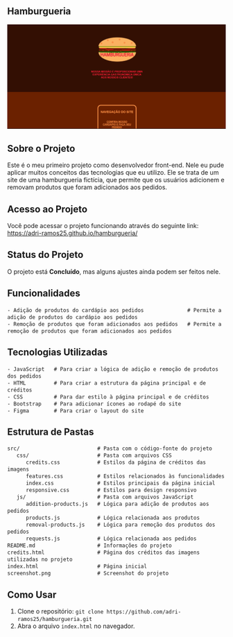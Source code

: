 ## Hamburgueria

![Imagens do projeto](https://github.com/adri-ramos25/hamburgueria/raw/main/screenshot.png)



## Sobre o Projeto

Este é o meu primeiro projeto como desenvolvedor front-end. Nele eu pude aplicar muitos conceitos das tecnologias que eu utilizo. Ele se trata de um site de uma hamburgueria fictícia, que permite que os usuários adicionem e removam produtos que foram adicionados aos pedidos.



## Acesso ao Projeto

Você pode acessar o projeto funcionando através do seguinte link: https://adri-ramos25.github.io/hamburgueria/



## Status do Projeto

O projeto está **Concluído**, mas alguns ajustes ainda podem ser feitos nele.



## Funcionalidades

```plaintext
- Adição de produtos do cardápio aos pedidos              # Permite a adição de produtos do cardápio aos pedidos 
- Remoção de produtos que foram adicionados aos pedidos   # Permite a remoção de produtos que foram adicionados aos pedidos
```



## Tecnologias Utilizadas

```plaintext
- JavaScript   # Para criar a lógica de adição e remoção de produtos dos pedidos
- HTML         # Para criar a estrutura da página principal e de créditos
- CSS          # Para dar estilo à página principal e de créditos 
- Bootstrap    # Para adicionar ícones ao rodapé do site
- Figma        # Para criar o layout do site
```



## Estrutura de Pastas

```plaintext
src/                         # Pasta com o código-fonte do projeto
   css/                      # Pasta com arquivos CSS
      credits.css            # Estilos da página de créditos das imagens
      features.css           # Estilos relacionados às funcionalidades
      index.css              # Estilos principais da página inicial
      responsive.css         # Estilos para design responsivo
   js/                       # Pasta com arquivos JavaScript
      addition-products.js   # Lógica para adição de produtos aos pedidos
      products.js            # Lógica relacionada aos produtos
      removal-products.js    # Lógica para remoção dos produtos dos pedidos
      requests.js            # Lógica relacionada aos pedidos
README.md                    # Informações do projeto
credits.html                 # Página dos créditos das imagens utilizadas no projeto
index.html                   # Página inicial
screenshot.png               # Screenshot do projeto
```



## Como Usar

1. Clone o repositório: `git clone https://github.com/adri-ramos25/hamburgueria.git`
2. Abra o arquivo `index.html` no navegador.
